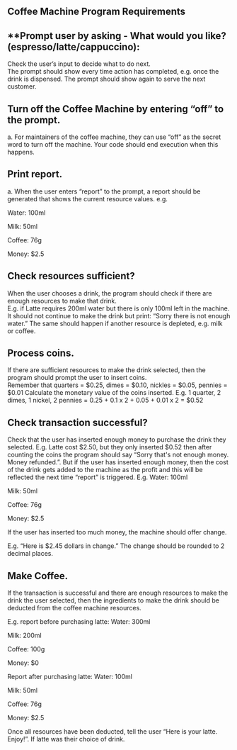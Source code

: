 ## ****Coffee Machine Program Requirements****

## ****Prompt user by asking - **What would you like? (espresso/latte/cappuccino):****

Check the user’s input to decide what to do next.  
The prompt should show every time action has completed, e.g. once the drink is dispensed. The prompt should show
again to serve the next customer.

## **Turn off the Coffee Machine by entering “**off**” to the prompt.**

a. For maintainers of the coffee machine, they can use “off” as the secret word to turn off the machine. Your code
should end execution when this happens.

## ****Print report.****

a. When the user enters “report” to the prompt, a report should be generated that shows the current resource values.
e.g.

Water: 100ml

Milk: 50ml

Coffee: 76g

Money: $2.5

## ****Check resources sufficient?****

When the user chooses a drink, the program should check if there are enough resources to make that drink.  
E.g. if Latte requires 200ml water but there is only 100ml left in the machine. It should not continue to make the drink
but print: “Sorry there is not enough water.”
The same should happen if another resource is depleted, e.g. milk or coffee.

## ****Process coins.****

If there are sufficient resources to make the drink selected, then the program should prompt the user to insert coins.  
Remember that quarters = $0.25, dimes = $0.10, nickles = $0.05, pennies = $0.01
Calculate the monetary value of the coins inserted. E.g. 1 quarter, 2 dimes, 1 nickel, 2 pennies = 0.25 + 0.1 x 2 +
0.05 + 0.01 x 2 = $0.52

## ****Check transaction successful?****

Check that the user has inserted enough money to purchase the drink they selected. E.g. Latte cost $2.50, but they
only inserted $0.52 then after counting the coins the program should say “Sorry that's not enough money. Money
refunded.”.
But if the user has inserted enough money, then the cost of the drink gets added to the machine as the profit and
this will be reflected the next time “report” is triggered. E.g. Water: 100ml

Milk: 50ml

Coffee: 76g

Money: $2.5

If the user has inserted too much money, the machine should offer change.

E.g. “Here is $2.45 dollars in change.” The change should be rounded to 2 decimal places.

## ****Make Coffee.****

If the transaction is successful and there are enough resources to make the drink the user selected, then the
ingredients to make the drink should be deducted from the coffee machine resources.

E.g. report before purchasing latte: Water: 300ml

Milk: 200ml

Coffee: 100g

Money: $0

Report after purchasing latte: Water: 100ml

Milk: 50ml

Coffee: 76g

Money: $2.5

Once all resources have been deducted, tell the user “Here is your latte. Enjoy!”. If latte was their choice of drink. 